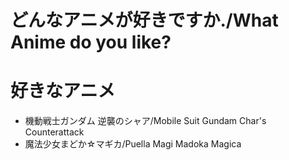 # どんなアニメが好きですか./What Anime do you like?

# 好きなアニメ
- 機動戦士ガンダム 逆襲のシャア/Mobile Suit Gundam Char's Counterattack
- 魔法少女まどか☆マギカ/Puella Magi Madoka Magica
  
